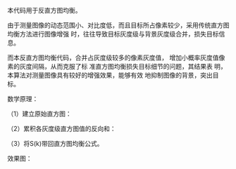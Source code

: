 本代码用于反直方图均衡。

由于测量图像的动态范围小、对比度低，而且目标所占像素较少，采用传统直方图均衡方法进行图像增强 时，往往导致目标灰度级与背景灰度级合并，损失目标信息。

而本反直方图均衡代码，合并占灰度级较多的像素灰度值， 增加小概率灰度值像素的灰度间隔，从而克服了标 准直方图均衡损失目标细节的问题，其结果表 明，本算法对测量图像具有较好的增强效果，能够有效 地抑制图像的背景，突出目标。

数学原理：

（1）建立原始直方图：

（2）累积各灰度级直方图值的反向和：

（3）将S(k)带回直方图均衡公式。

效果图：


